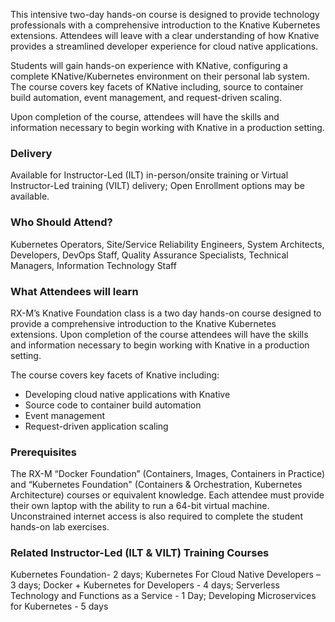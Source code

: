 <!-- Knative Foundation -->

This intensive two-day hands-on course is designed to provide technology professionals with a comprehensive introduction to the Knative Kubernetes extensions. Attendees will leave with a clear understanding of how Knative provides a streamlined developer experience for cloud native applications.

Students will gain hands-on experience with KNative, configuring a complete KNative/Kubernetes environment on their personal lab system. The course covers key facets of KNative including, source to container build automation, event management, and request-driven scaling.

Upon completion of the course, attendees will have the skills and information necessary to begin working with Knative in a production setting.


### Delivery

Available for Instructor-Led (ILT) in-person/onsite training or Virtual Instructor-Led training (VILT) delivery; Open Enrollment options may be available.


### Who Should Attend?

Kubernetes Operators, Site/Service Reliability Engineers, System Architects, Developers, DevOps Staff, Quality Assurance Specialists, Technical Managers, Information Technology Staff


### What Attendees will learn

RX-M’s Knative Foundation class is a two day hands-on course designed to provide a comprehensive introduction to the Knative Kubernetes extensions. Upon completion of the course attendees will have the skills and information necessary to begin working with Knative in a production setting.

The course covers key facets of Knative including:

- Developing cloud native applications with Knative
- Source code to container build automation
- Event management
- Request-driven application scaling


### Prerequisites

The RX-M “Docker Foundation” (Containers, Images, Containers in Practice)  and “Kubernetes Foundation" (Containers & Orchestration, Kubernetes Architecture) courses or equivalent knowledge. Each attendee must provide their own laptop with the ability to run a 64-bit virtual machine. Unconstrained internet access is also required to complete the student hands-on lab exercises.


### Related  Instructor-Led (ILT & VILT) Training Courses

Kubernetes Foundation- 2 days; Kubernetes For Cloud Native Developers – 3 days; Docker + Kubernetes for Developers - 4 days; Serverless Technology and Functions as a Service - 1 Day; Developing Microservices for Kubernetes - 5 days
